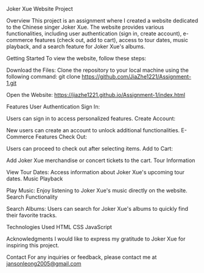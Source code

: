 Joker Xue Website Project

Overview
This project is an assignment where I created a website dedicated to the Chinese singer Joker Xue. The website provides various functionalities, including user authentication (sign in, create account), e-commerce features (check out, add to cart), access to tour dates, music playback, and a search feature for Joker Xue's albums.

Getting Started
To view the website, follow these steps:

Download the Files:
Clone the repository to your local machine using the following command:
git clone https://github.com/JiaZhe1221/Assignment-1.git

Open the Website:
https://jiazhe1221.github.io/Assignment-1/index.html

Features
User Authentication
Sign In:

Users can sign in to access personalized features.
Create Account:

New users can create an account to unlock additional functionalities.
E-Commerce Features
Check Out:

Users can proceed to check out after selecting items.
Add to Cart:

Add Joker Xue merchandise or concert tickets to the cart.
Tour Information

View Tour Dates:
Access information about Joker Xue's upcoming tour dates.
Music Playback

Play Music:
Enjoy listening to Joker Xue's music directly on the website.
Search Functionality

Search Albums:
Users can search for Joker Xue's albums to quickly find their favorite tracks.

Technologies Used
HTML
CSS
JavaScript

Acknowledgments
I would like to express my gratitude to Joker Xue for inspiring this project.



Contact
For any inquiries or feedback, please contact me at jansonleong2005@gmail.com
